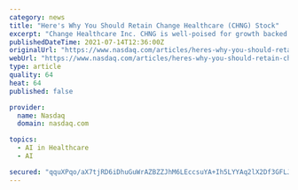 ```yaml
---
category: news
title: "Here's Why You Should Retain Change Healthcare (CHNG) Stock"
excerpt: "Change Healthcare Inc. CHNG is well-poised for growth backed by strength in artificial intelligence (AI) and machine learning (ML) efforts, and a robust payment accuracy business. However, stiff competition remains a concern."
publishedDateTime: 2021-07-14T12:36:00Z
originalUrl: "https://www.nasdaq.com/articles/heres-why-you-should-retain-change-healthcare-chng-stock-2021-07-14"
webUrl: "https://www.nasdaq.com/articles/heres-why-you-should-retain-change-healthcare-chng-stock-2021-07-14"
type: article
quality: 64
heat: 64
published: false

provider:
  name: Nasdaq
  domain: nasdaq.com

topics:
  - AI in Healthcare
  - AI

secured: "qquXPqo/aX7tjRD6iDhuGuWrAZBZZJhM6LEccsuYA+Ih5LYYAq2lX2Df3GFLJ8SlWW5zmThFX+0YrDxTLnXiZXLPY0dt4mt/LQED3lsqEK4FbezFUO2jmFAMvATcXjxBX4aduKBOLtR+dtITDmwKLkQfYmOPd1cimt3hNNgnffnKDCKEuLLtNnDY0LfchQwEj+LJ3nLraFpr97BuPjuP20lC/KZBw+S4LrnNfwbE/NXfIFjubLIY+hKlgsx1H+zq2EaGvLYzALxq32EtG6T/zlptuQDTG49v32PdDqw2n4YnXowFBRreevwRPKyipT6pLTksoKEsYHs74/8JACnxBz7xUetdsZ5BwwBUd//dHvo=;XDtY7+P0Q0LWnmLAJDdi1g=="
---
```


